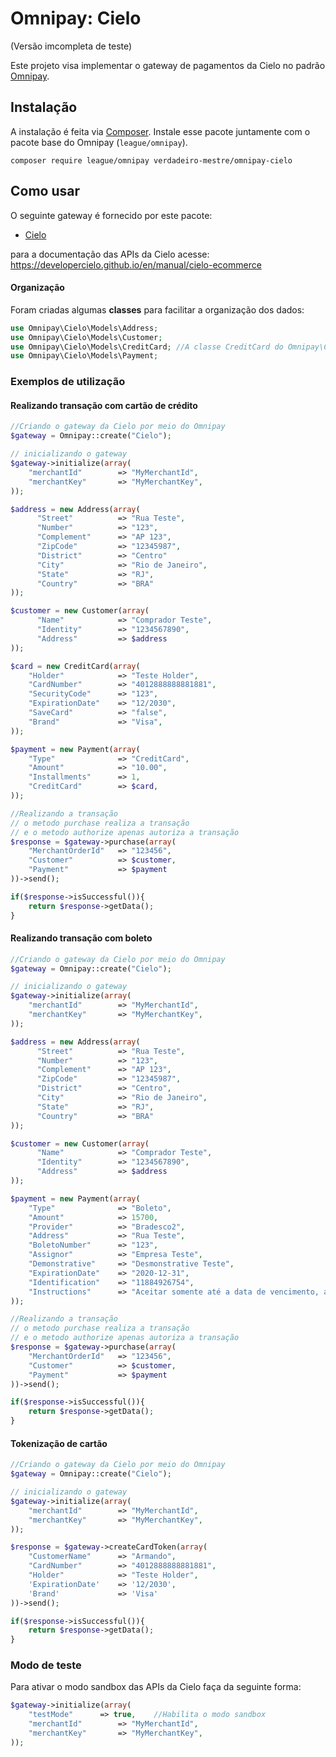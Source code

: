 # Omnipay: Cielo 
(Versão imcompleta de teste)

Este projeto visa implementar o gateway de pagamentos da Cielo no padrão [Omnipay](https://github.com/omnipay/omnipay).

## Instalação

A instalação é feita via [Composer](http://getcomposer.org/). Instale esse pacote juntamente com o pacote base do Omnipay (`league/omnipay`).
```
composer require league/omnipay verdadeiro-mestre/omnipay-cielo
```

## Como usar

O seguinte gateway é fornecido por este pacote:

* [Cielo](https://cielo.com.br/)

para a documentação das APIs da Cielo acesse: 
https://developercielo.github.io/en/manual/cielo-ecommerce

#### Organização
Foram criadas algumas **classes** para facilitar a organização dos dados:
```php
use Omnipay\Cielo\Models\Address;
use Omnipay\Cielo\Models\Customer;
use Omnipay\Cielo\Models\CreditCard; //A classe CreditCard do Omnipay\Common não atendia aos uso necessário
use Omnipay\Cielo\Models\Payment;
```

### Exemplos de utilização

#### Realizando transação com cartão de crédito

```php
//Criando o gateway da Cielo por meio do Omnipay
$gateway = Omnipay::create("Cielo");

// inicializando o gateway
$gateway->initialize(array(
    "merchantId"        => "MyMerchantId",
    "merchantKey"       => "MyMerchantKey",
));

$address = new Address(array(
      "Street"          => "Rua Teste",
      "Number"          => "123",
      "Complement"      => "AP 123",
      "ZipCode"         => "12345987",
      "District"        => "Centro"
      "City"            => "Rio de Janeiro",
      "State"           => "RJ",
      "Country"         => "BRA"
));

$customer = new Customer(array(
      "Name"            => "Comprador Teste",
      "Identity"        => "1234567890",
      "Address"         => $address
));

$card = new CreditCard(array(
    "Holder"            => "Teste Holder",
    "CardNumber"        => "4012888888881881",
    "SecurityCode"      => "123",
    "ExpirationDate"    => "12/2030",
    "SaveCard"          => "false",
    "Brand"             => "Visa",
));

$payment = new Payment(array(
    "Type"              => "CreditCard",
    "Amount"            => "10.00",
    "Installments"      => 1,
    "CreditCard"        => $card,
));

//Realizando a transação
// o metodo purchase realiza a transação
// e o metodo authorize apenas autoriza a transação
$response = $gateway->purchase(array(
    "MerchantOrderId"   => "123456",
    "Customer"          => $customer,
    "Payment"           => $payment
))->send();

if($response->isSuccessful()){
    return $response->getData();
}

```

#### Realizando transação com boleto

```php
//Criando o gateway da Cielo por meio do Omnipay
$gateway = Omnipay::create("Cielo");

// inicializando o gateway
$gateway->initialize(array(
    "merchantId"        => "MyMerchantId",
    "merchantKey"       => "MyMerchantKey",
));

$address = new Address(array(
      "Street"          => "Rua Teste",
      "Number"          => "123",
      "Complement"      => "AP 123",
      "ZipCode"         => "12345987",
      "District"        => "Centro",
      "City"            => "Rio de Janeiro",
      "State"           => "RJ",
      "Country"         => "BRA"
));

$customer = new Customer(array(
      "Name"            => "Comprador Teste",
      "Identity"        => "1234567890",
      "Address"         => $address
));

$payment = new Payment(array(
    "Type"              => "Boleto",
    "Amount"            => 15700,
    "Provider"          => "Bradesco2",
    "Address"           => "Rua Teste",
    "BoletoNumber"      => "123",
    "Assignor"          => "Empresa Teste",
    "Demonstrative"     => "Desmonstrative Teste",
    "ExpirationDate"    => "2020-12-31",
    "Identification"    => "11884926754",
    "Instructions"      => "Aceitar somente até a data de vencimento, após essa data juros de 1% dia."
));

//Realizando a transação
// o metodo purchase realiza a transação
// e o metodo authorize apenas autoriza a transação
$response = $gateway->purchase(array(
    "MerchantOrderId"   => "123456",
    "Customer"          => $customer,
    "Payment"           => $payment
))->send();

if($response->isSuccessful()){
    return $response->getData();
}

```

#### Tokenização de cartão
```php
//Criando o gateway da Cielo por meio do Omnipay
$gateway = Omnipay::create("Cielo");

// inicializando o gateway
$gateway->initialize(array(
    "merchantId"        => "MyMerchantId",
    "merchantKey"       => "MyMerchantKey",
));

$response = $gateway->createCardToken(array(
    "CustomerName"      => "Armando",
    "CardNumber"        => "4012888888881881",
    "Holder"            => "Teste Holder",
    'ExpirationDate'    => '12/2030',
    'Brand'             => 'Visa'
))->send();

if($response->isSuccessful()){
    return $response->getData();
}
```

### Modo de teste

Para ativar o modo sandbox das APIs da Cielo faça da seguinte forma:


```php
$gateway->initialize(array(
    "testMode"      => true,    //Habilita o modo sandbox
    "merchantId"        => "MyMerchantId",
    "merchantKey"       => "MyMerchantKey",
));

```